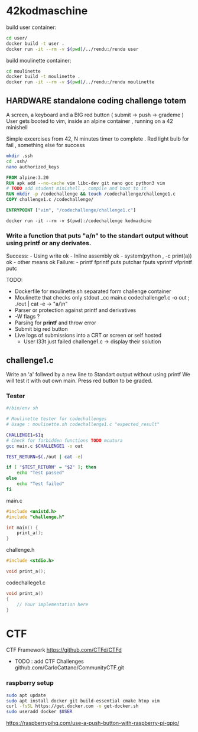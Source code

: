 # 42kodmaschine

build user container:
```bash
cd user/ 
docker build -t user . 
docker run -it --rm -v $(pwd)/../rendu:/rendu user
```

build moulinette container:
```bash
cd moulinette
docker build -t moulinette . 
docker run -it --rm -v $(pwd)/../rendu:/rendu moulinette
```


## HARDWARE standalone coding challenge totem

A screen, a keyboard and a BIG red button ( submit -> push -> grademe )
User gets booted to vim, inside an alpine container , running on a 42 minishell

Simple excercises from 42,   N minutes timer to complete . Red light bulb for fail , something else for success

```bash
mkdir .ssh
cd .ssh/
nano authorized_keys
```

```Dockerfile
FROM alpine:3.20
RUN apk add --no-cache vim libc-dev git nano gcc python3 vim
# TODO add student minishell , compile and boot to it 
RUN mkdir -p /codechallenge && touch /codechallenge/challenge1.c
COPY challenge1.c /codechallenge/

ENTRYPOINT ["vim", "/codechallenge/challenge1.c"]
```

```
docker run -it --rm -v $(pwd):/codechallenge kodmachine
```
### Write a function that puts "a\/n" to the standart output without using printf or any derivates. 

Success:
	- Using write ok
	- Inline assembly ok 
	- system(python , -c print(a))    ok
	- other means ok
Failure:
	  - printf fprintf puts putchar fputs vprintf vfprintf putc

TODO:
   - Dockerfile for moulinette.sh separated form challenge container 
   - Moulinette that checks only stdout   _cc main.c codechallenge1.c -o out ; ./out | cat -e     ->      "a/\n"
   - Parser  or protection against printf and derivatives
   - -W flags ? 
   - Parsing for **printf** and throw error 
   - Submit big red button 
   - Live logs of submissions into a CRT or screen or self hosted
		- User l33t just failed challenge1.c -> display their solution  
## challenge1.c

Write an 'a' follwed by a new line to Standart output without using printf
We will test it with out own main.
Press red button to be graded.
### Tester
```bash
#/bin/env sh

# Moulinette tester for codechallenges
# Usage : moulinette.sh codechallenge1.c "expected_result"

CHALLENGE1=$1q
# Check for forbidden functions TODO mcutura
gcc main.c $CHALLENGE1 -o out

TEST_RETURN=$(./out | cat -e)

if [ "$TEST_RETURN" = "$2" ]; then
    echo "Test passed"
else
    echo "Test failed"
fi
```

main.c
```c
#include <unistd.h>
#include "challenge.h"

int main() {
    print_a();
}
```

challenge.h
```c
#include <stdio.h>

void print_a();
```

codechallege1.c
```c
void print_a()
{
	// Your implementation here
}
```

# CTF
CTF Framework https://github.com/CTFd/CTFd

- TODO : add CTF Challenges
	github.com/CarloCattano/CommunityCTF.git


### raspberry setup 
```bash
sudo apt update
sudo apt install docker git build-essential cmake htop vim
curl -fsSL https://get.docker.com -o get-docker.sh
sudo useradd docker $USER
```

https://raspberrypihq.com/use-a-push-button-with-raspberry-pi-gpio/
